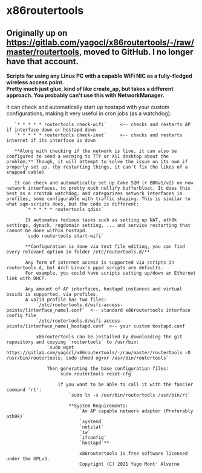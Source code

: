 # x86routertools

## Originally up on https://gitlab.com/yagocl/x86routertools/-/raw/master/routertools, moved to GitHub. I no longer have that account.

   
   **Scripts for using any Linux PC with a capable WiFi NIC as a fully-fledged wireless access point.     
   Pretty much just glue, kind of like create_ap, but takes a different approach. You probably can't use this with NetworkManager.**     
   
   It can check and automatically start up hostapd with your custom configurations, making it very useful in cron jobs (as a watchdog):
       
       `* * * * * routertools check-wifi`     <-- checks and restarts AP if interface down or hostapd down       
       `* * * * * routertools check-inet`     <-- checks and restarts internet if its interface is down
       
       **Along with checking if the network is live, it can also be configured to send a warning to TTY or X11 desktop about the problem.** Though, it will attempt to solve the issue on its own if properly set up. (by restarting things, it can't fix the likes of a snapped cable)  
       
       It can check and automatically set up Cake SQM (+ BBRv1/v2) on new network interfaces, to pretty much nullify bufferbloat. It does this best as a crontab watchdog, and categorizes network interfaces in profiles, some configurable with traffic shaping. This is similar to what sqm-scripts does, but the code is different:
           `* * * * * routertools qdisc`    
           
           It automates tedious tasks such as setting up NAT, ath9k settings, dynack, regdomain setting, ... and service restarting that cannot be done within hostapd.
           `sudo routertools start-wifi`     
           
           **Configuration is done via text file editing, you can find every relevant option in folder /etc/routertools.d/**     
           
           Any form of internet access is supported via scripts in routertools.d, but Arch Linux's pppd scripts are defaults.      
           For example, you could have scripts setting up/down an Ethernet link with DHCP.
           
           Any amount of AP interfaces, hostapd instances and virtual bssids is supported, via profiles.       
           A valid profile has two files:         
               `/etc/routertools.d/wifi-access-points/[interface_name].conf`  <-- standard x86routertools interface config file          
               `/etc/routertools.d/wifi-access-points/[interface_name]_hostapd.conf` <-- your custom hostapd.conf    
               
               x86routertools can be installed by downloading the git repository and copying `routertools` to /usr/bin:     
                   `sudo wget https://gitlab.com/yagocl/x86routertools/-/raw/master/routertools -O /usr/bin/routertools; sudo chmod og+xr /usr/bin/routertools`  
                   
                   Then generating the base configuration files:        
                       `sudo routertools reset-cfg`     
                       
                       If you want to be able to call it with the fancier command 'rt':     
                           `sudo ln -s /usr/bin/routertools /usr/bin/rt`     
                           
                           **System Requirements:      
                               `An AP capable network adapter (Preferably ath9k)`     
                               `systemd`        
                               `netstat`        
                               `iw`     
                               `ifconfig`           
                               `hostapd`**
                               
                               x86routertools is free software licensed under the GPLv3.         
                               Copyright (C) 2021 Yago Mont' Alverne         
                               
                               
